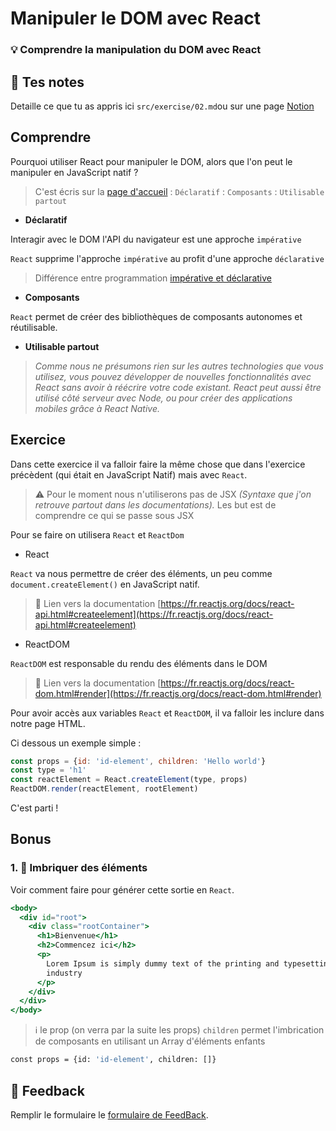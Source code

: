 # Manipuler le DOM avec React

### 💡 Comprendre la manipulation du DOM avec React

## 📝 Tes notes

Detaille ce que tu as appris ici
`src/exercise/02.md`ou sur une page [Notion](https://go.mikecodeur.com/course-notes-template)

## Comprendre

Pourquoi utiliser React pour manipuler le DOM, alors que l'on peut le manipuler
en JavaScript natif ?

> C'est écris sur la [page d'accueil](https://fr.reactjs.org/) : `Déclaratif` :
> `Composants` : `Utilisable partout`

- **Déclaratif**

Interagir avec le DOM l'API du navigateur est une approche `impérative`

`React` supprime l'approche `impérative` au profit d'une approche `déclarative`

> Différence entre programmation
> [impérative et déclarative](https://codeburst.io/declarative-vs-imperative-programming-a8a7c93d9ad2)

- **Composants**

`React` permet de créer des bibliothèques de composants autonomes et
réutilisable.

- **Utilisable partout**

> _Comme nous ne présumons rien sur les autres technologies que vous utilisez,
> vous pouvez développer de nouvelles fonctionnalités avec React sans avoir à
> réécrire votre code existant. React peut aussi être utilisé côté serveur avec
> Node, ou pour créer des applications mobiles grâce à React Native._

## Exercice

Dans cette exercice il va falloir faire la même chose que dans l'exercice
précèdent (qui était en JavaScript Natif) mais avec `React`.

> ⚠️ Pour le moment nous n'utiliserons pas de JSX _(Syntaxe que j'on retrouve
> partout dans les documentations)._ Les but est de comprendre ce qui se passe
> sous JSX

Pour se faire on utilisera `React` et `ReactDom`

- React

`React` va nous permettre de créer des éléments, un peu comme
`document.createElement()` en JavaScript natif.

> 📑 Lien vers la documentation
> [https://fr.reactjs.org/docs/react-api.html#createelement](https://fr.reactjs.org/docs/react-api.html#createelement)

- ReactDOM

`ReactDOM` est responsable du rendu des éléments dans le DOM

> 📑 Lien vers la documentation
> [https://fr.reactjs.org/docs/react-dom.html#render](https://fr.reactjs.org/docs/react-dom.html#render)

Pour avoir accès aux variables `React` et `ReactDOM`, il va falloir les inclure
dans notre page HTML.

Ci dessous un exemple simple :

```jsx
const props = {id: 'id-element', children: 'Hello world'}
const type = 'h1'
const reactElement = React.createElement(type, props)
ReactDOM.render(reactElement, rootElement)
```

C'est parti !

## Bonus

### 1. 🚀 Imbriquer des éléments

Voir comment faire pour générer cette sortie en `React`.

```jsx
<body>
  <div id="root">
    <div class="rootContainer">
      <h1>Bienvenue</h1>
      <h2>Commencez ici</h2>
      <p>
        Lorem Ipsum is simply dummy text of the printing and typesetting
        industry
      </p>
    </div>
  </div>
</body>
```

> ℹ️ le prop (on verra par la suite les props) `children` permet l'imbrication
> de composants en utilisant un Array d'éléments enfants

```bash
const props = {id: 'id-element', children: []}
```

## 🐜 Feedback

Remplir le formulaire le
[formulaire de FeedBack](https://go.mikecodeur.com/cours-react-avis).
